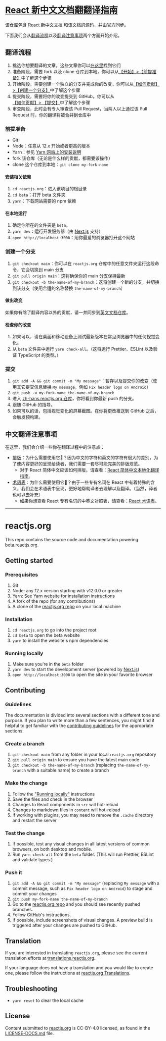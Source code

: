 # [React 新中文文档翻翻译指南](https://github.com/reactjs/zh-hans.reactjs.org/blob/main/beta/README.md)

该仓库包含 [React 新中文文档](https://beta.react.jscn.org/) 和该文档的源码，并由官方同步。

下面我们会从[翻译流程](#翻译流程)以及[翻译注意事项](#中文翻译注意事项)两个方面开始介绍。

## 翻译流程

1. 挑选你想要翻译的文章，这些文章你可以[在这里](https://github.com/reactjs/reactjs.org/issues/4135)找到它们
2. 准备阶段，需要 fork 以及 clone 仓库到本地，你可以从[【开始】>【前提准备】](#前提准备)中了解这个步骤
3. 开始阶段，需要创建一个独立的分支并完成你的改变，你可以从[【如何贡献】>【创建一个分支】](#创建一个分支)中了解这个步骤
4. 提交阶段，需要将你的改变提交到 GitHub，你可以从[【如何贡献】> 【提交】](#提交)中了解这个步骤
5. 审查阶段，此时会有专人审查该 Pull Request，当两人以上通过该 Pull Request 时，你的翻译将被合并到仓库中

### 前提准备

- Git
- Node：任意从 12.x 开始或者更高的版本
- Yarn：参见 [Yarn 网站上的安装说明](https://yarnpkg.com/lang/en/docs/install/)
- fork 该仓库（无论是什么样的贡献，都需要该操作）
- clone 这个仓库到本地：`git clone my-fork-name`

#### 安装相关依赖

1. `cd reactjs.org`：进入该项目的根目录
2. `cd beta`：打开 beta 文件夹
3. `yarn`：下载网站需要的 npm 依赖

#### 在本地运行

1. 确定你所在的文件夹是 `beta`。
2. `yarn dev`：运行开发服务器（由 [Next.js](https://nextjs.org/) 支持）
3. `open http://localhost:3000`：用你最爱的浏览器打开这个网站

### 创建一个分支

1. `git checkout main`：你可以在 `reactjs.org` 仓库中的任意文件夹运行这段命令，它会切换到 main 分支
2. `git pull origin main`：这将确保你的 main 分支保持最新
3. `git checkout -b the-name-of-my-branch`：这将创建一个新的分支，并切换到该分支（使用合适的名称替换 `the-name-of-my-branch`）

#### 做出改变

如果你有除了翻译内容以外的贡献，请一并同步到[英文文档仓库](https://github.com/reactjs/reactjs.org/tree/main/beta)。

#### 检查你的改变

1. 如果可以，请在桌面和移动设备上测试最新版本在常见浏览器中的任何视觉变化。
2. 从 `beta` 文件夹中运行 `yarn check-all`。（这将运行 Prettier、ESLint 以及验证 TypeScript 的类型。）

### 提交

1. `git add -A && git commit -m "My message"`：暂存以及提交你的改变（使用其它提交信息替换 `My message`，例如 `Fix header logo on Android`）
2. `git push -u my-fork-name the-name-of-my-branch`
3. 进入 [zh-hans.reactjs.org 仓库](https://github.com/reactjs/zh-hans.reactjs.org)，你将看到你最新 push 的分支。
4. 跟随 GitHub 的指导。
5. 如果可以的话，包括视觉变化的屏幕截图。在你将更改推送到 GitHub 之后，会触发预构建。

## 中文翻译注意事项

在这里，我们会介绍一些你在翻译过程中的注意点：

- [排版](https://github.com/reactjs/zh-hans.reactjs.org/wiki/React-%E4%B8%AD%E6%96%87%E6%96%87%E6%A1%A3%E8%AF%91%E6%96%87%E6%8E%92%E7%89%88%E6%8C%87%E5%8D%97)：为什么需要使用它🤔？因为中文的字符和英文的字符有很大的差别，为了使内容更好的呈现给读者，我们需要一套尽可能完美的排版规范。
  - 对于 React 简体中文应该如何排版，请查看：[React 简体中文本地化翻译指南](https://github.com/reactjs/zh-hans.reactjs.org/wiki/React-%E4%B8%AD%E6%96%87%E6%96%87%E6%A1%A3%E8%AF%91%E6%96%87%E6%8E%92%E7%89%88%E6%8C%87%E5%8D%97)。
- [术语表](https://github.com/reactjs/zh-hans.reactjs.org/issues/2)：为什么需要使用它🤔？由于一些专有名词在 React 中有着特殊的含义，我们会在术语表中呈现，更好地帮助译者去理解以及翻译。（当然，译者也可以去补充）
  - 如果你想查看 React 专有名词的中英文对照表，请查看：[React 术语表](https://github.com/reactjs/zh-hans.reactjs.org/issues/2)。

---

# reactjs.org

This repo contains the source code and documentation powering [beta.reactjs.org](https://beta.reactjs.org/).


## Getting started

### Prerequisites

1. Git
1. Node: any 12.x version starting with v12.0.0 or greater
1. Yarn: See [Yarn website for installation instructions](https://yarnpkg.com/lang/en/docs/install/)
1. A fork of the repo (for any contributions)
1. A clone of the [reactjs.org repo](https://github.com/reactjs/reactjs.org) on your local machine

### Installation

1. `cd reactjs.org` to go into the project root
1. `cd beta` to open the beta website
3. `yarn` to install the website's npm dependencies

### Running locally

1. Make sure you're in the `beta` folder
1. `yarn dev` to start the development server (powered by [Next.js](https://nextjs.org/))
1. `open http://localhost:3000` to open the site in your favorite browser

## Contributing

### Guidelines

The documentation is divided into several sections with a different tone and purpose. If you plan to write more than a few sentences, you might find it helpful to get familiar with the [contributing guidelines](https://github.com/reactjs/reactjs.org/blob/main/CONTRIBUTING.md#guidelines-for-text) for the appropriate sections.

### Create a branch

1. `git checkout main` from any folder in your local `reactjs.org` repository
1. `git pull origin main` to ensure you have the latest main code
1. `git checkout -b the-name-of-my-branch` (replacing `the-name-of-my-branch` with a suitable name) to create a branch

### Make the change

1. Follow the ["Running locally"](#running-locally) instructions
1. Save the files and check in the browser
  1. Changes to React components in `src` will hot-reload
  1. Changes to markdown files in `content` will hot-reload
  1. If working with plugins, you may need to remove the `.cache` directory and restart the server

### Test the change

1. If possible, test any visual changes in all latest versions of common browsers, on both desktop and mobile.
2. Run `yarn check-all` from the `beta` folder. (This will run Prettier, ESLint and validate types.)

### Push it

1. `git add -A && git commit -m "My message"` (replacing `My message` with a commit message, such as `Fix header logo on Android`) to stage and commit your changes
1. `git push my-fork-name the-name-of-my-branch`
1. Go to the [reactjs.org repo](https://github.com/reactjs/reactjs.org) and you should see recently pushed branches.
1. Follow GitHub's instructions.
1. If possible, include screenshots of visual changes. A preview build is triggered after your changes are pushed to GitHub.

## Translation

If you are interested in translating `reactjs.org`, please see the current translation efforts at [translations.reactjs.org](https://translations.reactjs.org/).


If your language does not have a translation and you would like to create one, please follow the instructions at [reactjs.org Translations](https://github.com/reactjs/reactjs.org-translation#translating-reactjsorg).

## Troubleshooting

- `yarn reset` to clear the local cache

## License
Content submitted to [reactjs.org](https://reactjs.org/) is CC-BY-4.0 licensed, as found in the [LICENSE-DOCS.md](https://github.com/open-source-explorer/reactjs.org/blob/master/LICENSE-DOCS.md) file.
